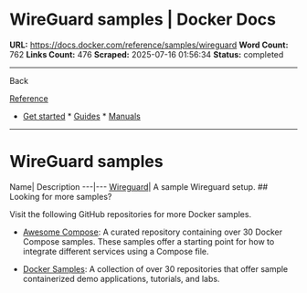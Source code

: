 # WireGuard samples | Docker Docs

**URL:** https://docs.docker.com/reference/samples/wireguard
**Word Count:** 762
**Links Count:** 476
**Scraped:** 2025-07-16 01:56:34
**Status:** completed

---

Back

[Reference](https://docs.docker.com/reference/)

  * [Get started](https://docs.docker.com/get-started/)   * [Guides](https://docs.docker.com/guides/)   * [Manuals](https://docs.docker.com/manuals/)

* * *

# WireGuard samples

Name| Description   ---|---   [Wireguard](https://github.com/docker/awesome-compose/tree/master/wireguard)| A sample Wireguard setup.      ## Looking for more samples?

Visit the following GitHub repositories for more Docker samples.

  * [Awesome Compose](https://github.com/docker/awesome-compose): A curated repository containing over 30 Docker Compose samples. These samples offer a starting point for how to integrate different services using a Compose file.

  * [Docker Samples](https://github.com/dockersamples?q=&type=all&language=&sort=stargazers): A collection of over 30 repositories that offer sample containerized demo applications, tutorials, and labs.